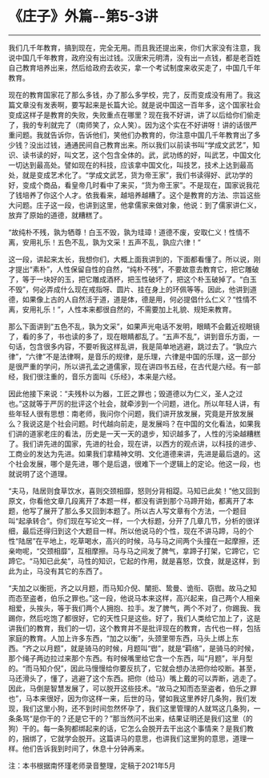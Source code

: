 # 《庄子》外篇--第5-3讲

------

我们几千年教育，搞到现在，完全无用。而且我还提出来，你们大家没有注意，我说中国几千年教育，政府没有出过钱。汉唐宋元明清，没有出一点钱，都是老百姓自己教育培养出来，然后给政府去收买，拿一个考试制度来收买走了，中国几千年教育。

现在的教育国家花了那么多钱，办了那么多学校，完了，反而变成没有用了。我这篇文章没有发表啊，要写起来是长篇大论。就是说中国这一百年多，这个国家社会变成这样子是教育的失败，失败重点在哪里？现在我不好讲，讲了以后给你们偷走了，我的专利就完了（南师笑了，众人笑）。因为这个实在不好讲呀！讲的话很严重问题。我就告诉你，告诉他们，笑他们办教育的，你注意中国几千年教育出了多少钱？没出过钱，通通民间自己教育出来。所以我们以前读书叫“学成文武艺”，知识、读书读的好，叫文艺，这个包含全体的。武，武功练的好，叫武艺，中国文化一切达到最高处。譬如现在的科技，应该拿中国文化，叫技艺，技术上达到最高处，就是变成艺术化了。“学成文武艺，货为帝王家”，我们书读得好、武功学的好，变成个商品，看皇帝几时看中了来买，“货为帝王家”。不是现在，国家说我花了钱培养了你这个人才。依我看来，越培养越糟了。这个是教育的方法、宗旨这些大问题。庄子这一段，也讲到这里，他拿儒家来做对象，他说：到了儒家讲仁义，放弃了原始的道德，就糟糕了。

“故纯朴不残，孰为牺尊！白玉不毁，孰为珪璋！道德不废，安取仁义！性情不离，安用礼乐！五色不乱，孰为文采！五声不乱，孰应六律！“

这一段，讲起来太长，我想你们，大概上面我讲到的，下面都看懂了。所以说，刚才提出“素朴”，人性保留自性的自然，“纯朴不残”，不要故意去教育它，把它雕破了，等于一块好的玉，把它雕成酒杯，把玉性破坏了，把这个朴玉破掉了。“白玉不毁”，何必弄成什么现在戒指呀、圆片、挂在身上的环佩等等。因此，他讲到道德，如果像上古的人自然活于道，道是体，德是用，何必提倡什么仁义？“性情不离，安用礼乐！”，人性本来都很自然的，不需要加上礼貌、规矩来教育。

那么下面讲到“五色不乱，孰为文采”，如果声光电话不发明，眼睛不会戴近视眼镜了，看的多了，书也读的多了，现在眼睛都乱了。“五声不乱”，讲到音乐方面，一句话，包含很多内容，不要听我这样乱讲，我是简单地逃避，跳过去了。“孰应六律”，“六律”不是法律啊，是音乐的规律，是乐理，六律是中国的乐理，这一部分是很严重的学问，所以讲孔孟之道儒家，现在讲四书五经，在古代是六经。有一部经，我们很注重的，音乐方面叫《乐经》，本来是六经。

因此他接下来说：“夫残朴以为器，工匠之罪也；毁道德以为仁义，圣人之过也。”这就等于严厉的批评这个社会，就牵涉到一个问题，进化。所以年轻人讲，有些年轻人很有思想：南老师，我问你个问题，我们讲开放发展，究竟是开放发展么？我说这是个社会问题。时代越向前走，是发展吗？在中国的文化看法，如果我们讲的道家老庄的看法，历史是一天一天的退步，知识越多了，人性的污染越糟糕了。我们讲先进的国家，先进的社会，现在讲，以西方的观点讲，以科技的进步、工商业的发达为先进。如果我们拿精神文明、文化道德来讲，先进是最后退的。这个社会发展，哪个是先进，哪个是后退，很难下一个逻辑上的定论。他这一段，也就说明了这个道理。

“夫马，陆居则食草饮水，喜则交颈相靡，怒则分背相踶。马知已此矣！”他又回到原文，你看他文章几段离开了本题一样，都没有讲到那个马蹄开始，都离开了本题，他写了展开了那么多又回到本题了。所以古人写文章有个方法，一个题目叫“起承转合”。你们现在写论文一样，一个大标题，分开了几章几节，分析的很详细，最后还得归到这个大题目一样。所以他说马的个性，现在不讲马蹄，马的个性“陆居”在平地上，吃草喝水，高兴的时候，马与马之间两个头撞在一起摩擦，还亲吻呢，“交颈相靡”，互相摩擦。马与马之间发了脾气，拿蹄子打架，它蹄它，它蹄它。“马知已此矣”，马性的知识，它起的作用，就是喜怒，饮食，就是这样，到此为止，马没有其它的东西了。

“夫加之以衡扼，齐之以月题，而马知介倪、闉扼、鸷曼、诡衔、窃辔。故马之知而态至盗者，伯乐之罪也。”这一段，他说马本来这样，高兴起来，自己两个人相亲相爱，头挨头，等于我们两个人拥抱、拉手。发了脾气，两个不对了，你踢我、我踢你，然后吃饱了都很好，它的天性只是这些。好了，我们人类给它加上了，这是讲我们的教育，我们的一切，这个教育并不是批评现在的教育，古代也一样，包括家庭的教育。人加上许多东西，“加之以衡”，头颈里带东西，马头上绑上东西。“齐之以月题”，就是骑马的时候，月题叫“辔”，就是“羁络”，是骑马的时候，那个绳子两边拉过来那个东西。有时候嘴里给它含一个东西，叫“月题”，半月型的。“而马知介倪”，因此马慢慢给你要反抗了，它就会想办法把你给咬断。甚至，马还滑头了，懂了，逃避了这个东西。把你（给马）嘴上戴的可以弄断，逃走了。因此，马倒是智慧发展了，可以脱开这些技术。“故马之知而态至盗者，伯乐之罪也”，马本来很好，因为你这样一来，后世的马，譬如我这里养好几条狗，我们发现，我们这里小狗，还不到时间忽然怀孕了，我们这里管理的人就骂这几条狗，一条条骂“是你干的？还是它干的？”那当然问不出来，结果证明还是我们这里（的狗）干的。每一条狗都绑起来的话，它怎么会脱开去干出这个事情来？是我们教的，捆绑了，它就学会脱开。这篇讲马的意思，也讲我们这里狗的意思，道理一样。他们告诉我到时间了，休息十分钟再来。

注：本书根据南怀瑾老师录音整理，定稿于2021年5月